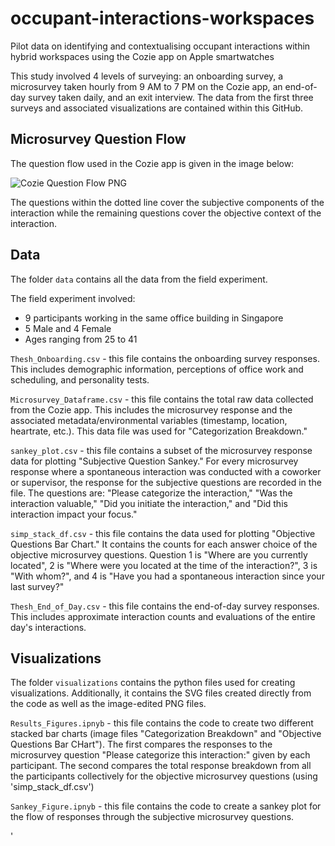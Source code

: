 # occupant-interactions-workspaces
Pilot data on identifying and contextualising occupant interactions within hybrid workspaces using the Cozie app on Apple smartwatches

This study involved 4 levels of surveying: an onboarding survey, a microsurvey taken hourly from 9 AM to 7 PM on the Cozie app, an end-of-day survey taken daily, and an exit interview. The data from the first three surveys and associated visualizations are contained within this GitHub.


## Microsurvey Question Flow
The question flow used in the Cozie app is given in the image below:

![Cozie Question Flow PNG](https://github.com/buds-lab/occupant-interactions-workspaces/assets/68923702/7578316b-1144-4d9b-bc07-23414954f2b9)

The questions within the dotted line cover the subjective components of the interaction while the remaining questions cover the objective context of the interaction.

## Data
The folder `data` contains all the data from the field experiment.

The field experiment involved:
* 9 participants working in the same office building in Singapore
* 5 Male and 4 Female
* Ages ranging from 25 to 41

`Thesh_Onboarding.csv` - this file contains the onboarding survey responses. This includes demographic information, perceptions of office work and scheduling, and personality tests.

`Microsurvey_Dataframe.csv` - this file contains the total raw data collected from the Cozie app. This includes the microsurvey response and the associated metadata/environmental variables (timestamp, location, heartrate, etc.). This data file was used for "Categorization Breakdown."

`sankey_plot.csv` - this file contains a subset of the microsurvey response data for plotting "Subjective Question Sankey." For every microsurvey response where a spontaneous interaction was conducted with a coworker or supervisor, the response for the subjective questions are recorded in the file. The questions are: "Please categorize the interaction," "Was the interaction valuable," "Did you initiate the interaction," and "Did this interaction impact your focus."

`simp_stack_df.csv` - this file contains the data used for plotting "Objective Questions Bar Chart." It contains the counts for each answer choice of the objective microsurvey questions. Question 1 is "Where are you currently located", 2 is "Where were you located at the time of the interaction?", 3 is "With whom?", and 4 is "Have you had a spontaneous interaction since your last survey?"

`Thesh_End_of_Day.csv` - this file contains the end-of-day survey responses. This includes approximate interaction counts and evaluations of the entire day's interactions.


## Visualizations
The folder `visualizations` contains the python files used for creating visualizations. Additionally, it contains the SVG files created directly from the code as well as the image-edited PNG files.

`Results_Figures.ipnyb` - this file contains the code to create two different stacked bar charts (image files "Categorization Breakdown" and "Objective Questions Bar CHart"). The first compares the responses to the microsurvey question "Please categorize this interaction:" given by each participant. The second compares the total response breakdown from all the participants collectively for the objective microsurvey questions (using 'simp_stack_df.csv')


`Sankey_Figure.ipnyb` - this file contains the code to create a sankey plot for the flow of responses through the subjective microsurvey questions.




'


